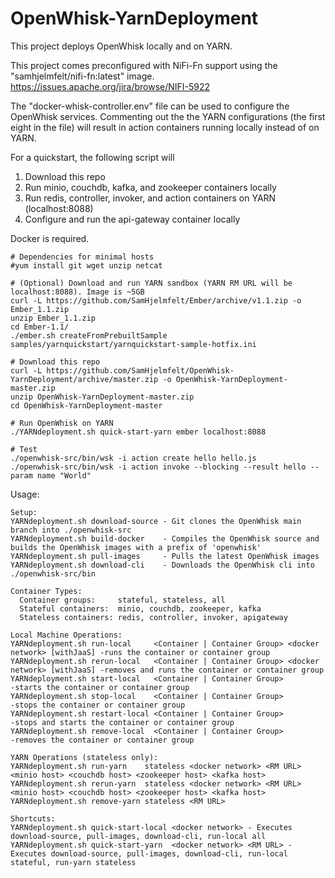 # OpenWhisk-YarnDeployment
This project deploys OpenWhisk locally and on YARN.

This project comes preconfigured with NiFi-Fn support using the "samhjelmfelt/nifi-fn:latest" image.
https://issues.apache.org/jira/browse/NIFI-5922

The "docker-whisk-controller.env" file can be used to configure the OpenWhisk services. Commenting out the the YARN configurations (the first eight in the file) will result in action containers running locally instead of on YARN.

For a quickstart, the following script will
1. Download this repo
2. Run minio, couchdb, kafka, and zookeeper containers locally
3. Run redis, controller, invoker, and action containers on YARN (localhost:8088)
4. Configure and run the api-gateway container locally

Docker is required.

```
# Dependencies for minimal hosts
#yum install git wget unzip netcat

# (Optional) Download and run YARN sandbox (YARN RM URL will be localhost:8088). Image is ~5GB
curl -L https://github.com/SamHjelmfelt/Ember/archive/v1.1.zip -o Ember_1.1.zip
unzip Ember_1.1.zip
cd Ember-1.1/
./ember.sh createFromPrebuiltSample samples/yarnquickstart/yarnquickstart-sample-hotfix.ini

# Download this repo
curl -L https://github.com/SamHjelmfelt/OpenWhisk-YarnDeployment/archive/master.zip -o OpenWhisk-YarnDeployment-master.zip
unzip OpenWhisk-YarnDeployment-master.zip
cd OpenWhisk-YarnDeployment-master

# Run OpenWhisk on YARN
./YARNdeployment.sh quick-start-yarn ember localhost:8088

# Test
./openwhisk-src/bin/wsk -i action create hello hello.js
./openwhisk-src/bin/wsk -i action invoke --blocking --result hello --param name "World"
```

Usage:
```
Setup:
YARNdeployment.sh download-source - Git clones the OpenWhisk main branch into ./openwhisk-src
YARNdeployment.sh build-docker    - Compiles the OpenWhisk source and builds the OpenWhisk images with a prefix of 'openwhisk'
YARNdeployment.sh pull-images     - Pulls the latest OpenWhisk images
YARNdeployment.sh download-cli    - Downloads the OpenWhisk cli into ./openwhisk-src/bin

Container Types:
  Container groups:     stateful, stateless, all
  Stateful containers:  minio, couchdb, zookeeper, kafka
  Stateless containers: redis, controller, invoker, apigateway

Local Machine Operations:
YARNdeployment.sh run-local     <Container | Container Group> <docker network> [withJaaS] -runs the container or container group
YARNdeployment.sh rerun-local   <Container | Container Group> <docker network> [withJaaS] -removes and runs the container or container group
YARNdeployment.sh start-local   <Container | Container Group>                             -starts the container or container group
YARNdeployment.sh stop-local    <Container | Container Group>                             -stops the container or container group
YARNdeployment.sh restart-local <Container | Container Group>                             -stops and starts the container or container group
YARNdeployment.sh remove-local  <Container | Container Group>                             -removes the container or container group

YARN Operations (stateless only):
YARNdeployment.sh run-yarn    stateless <docker network> <RM URL> <minio host> <couchdb host> <zookeeper host> <kafka host>
YARNdeployment.sh rerun-yarn  stateless <docker network> <RM URL> <minio host> <couchdb host> <zookeeper host> <kafka host>
YARNdeployment.sh remove-yarn stateless <RM URL>

Shortcuts:
YARNdeployment.sh quick-start-local <docker network> - Executes download-source, pull-images, download-cli, run-local all
YARNdeployment.sh quick-start-yarn  <docker network> <RM URL> - Executes download-source, pull-images, download-cli, run-local stateful, run-yarn stateless
```
